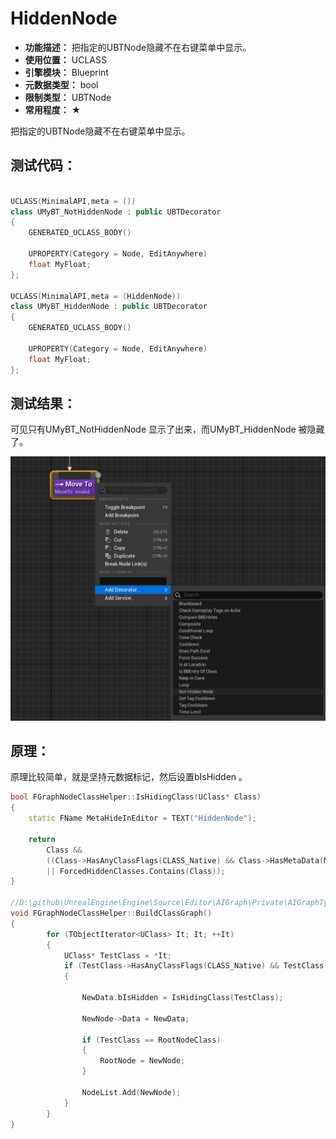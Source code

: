 ﻿# HiddenNode

- **功能描述：** 把指定的UBTNode隐藏不在右键菜单中显示。
- **使用位置：** UCLASS
- **引擎模块：** Blueprint
- **元数据类型：** bool
- **限制类型：** UBTNode
- **常用程度：** ★

把指定的UBTNode隐藏不在右键菜单中显示。

## 测试代码：

```cpp

UCLASS(MinimalAPI,meta = ())
class UMyBT_NotHiddenNode : public UBTDecorator
{
	GENERATED_UCLASS_BODY()

	UPROPERTY(Category = Node, EditAnywhere)
	float MyFloat;
};

UCLASS(MinimalAPI,meta = (HiddenNode))
class UMyBT_HiddenNode : public UBTDecorator
{
	GENERATED_UCLASS_BODY()

	UPROPERTY(Category = Node, EditAnywhere)
	float MyFloat;
};

```

## 测试结果：

可见只有UMyBT_NotHiddenNode 显示了出来，而UMyBT_HiddenNode 被隐藏了。

![Untitled](Meta_Blueprint_HiddenNode_Untitled.png)

## 原理：

原理比较简单，就是坚持元数据标记，然后设置bIsHidden 。

```cpp
bool FGraphNodeClassHelper::IsHidingClass(UClass* Class)
{
	static FName MetaHideInEditor = TEXT("HiddenNode");

	return
		Class &&
		((Class->HasAnyClassFlags(CLASS_Native) && Class->HasMetaData(MetaHideInEditor))
		|| ForcedHiddenClasses.Contains(Class));
}

//D:\github\UnrealEngine\Engine\Source\Editor\AIGraph\Private\AIGraphTypes.cpp
void FGraphNodeClassHelper::BuildClassGraph()
{
		for (TObjectIterator<UClass> It; It; ++It)
		{
			UClass* TestClass = *It;
			if (TestClass->HasAnyClassFlags(CLASS_Native) && TestClass->IsChildOf(RootNodeClass))
			{

				NewData.bIsHidden = IsHidingClass(TestClass);

				NewNode->Data = NewData;

				if (TestClass == RootNodeClass)
				{
					RootNode = NewNode;
				}

				NodeList.Add(NewNode);
			}
		}
}
```